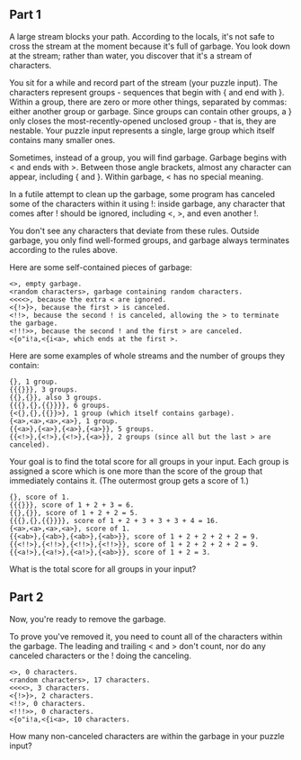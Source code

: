 ## Part 1

A large stream blocks your path. According to the locals, it's not safe to cross
the stream at the moment because it's full of garbage. You look down at the
stream; rather than water, you discover that it's a stream of characters.

You sit for a while and record part of the stream (your puzzle input). The
characters represent groups - sequences that begin with { and end with }. Within
a group, there are zero or more other things, separated by commas: either
another group or garbage. Since groups can contain other groups, a } only closes
the most-recently-opened unclosed group - that is, they are nestable. Your
puzzle input represents a single, large group which itself contains many smaller
ones.

Sometimes, instead of a group, you will find garbage. Garbage begins with < and
ends with >. Between those angle brackets, almost any character can appear,
including { and }. Within garbage, < has no special meaning.

In a futile attempt to clean up the garbage, some program has canceled some of
the characters within it using !: inside garbage, any character that comes after
! should be ignored, including <, >, and even another !.

You don't see any characters that deviate from these rules. Outside garbage, you
only find well-formed groups, and garbage always terminates according to the
rules above.

Here are some self-contained pieces of garbage:

```
<>, empty garbage.
<random characters>, garbage containing random characters.
<<<<>, because the extra < are ignored.
<{!>}>, because the first > is canceled.
<!!>, because the second ! is canceled, allowing the > to terminate the garbage.
<!!!>>, because the second ! and the first > are canceled.
<{o"i!a,<{i<a>, which ends at the first >.
```

Here are some examples of whole streams and the number of groups they contain:

```
{}, 1 group.
{{{}}}, 3 groups.
{{},{}}, also 3 groups.
{{{},{},{{}}}}, 6 groups.
{<{},{},{{}}>}, 1 group (which itself contains garbage).
{<a>,<a>,<a>,<a>}, 1 group.
{{<a>},{<a>},{<a>},{<a>}}, 5 groups.
{{<!>},{<!>},{<!>},{<a>}}, 2 groups (since all but the last > are canceled).
```

Your goal is to find the total score for all groups in your input. Each group is
assigned a score which is one more than the score of the group that immediately
contains it. (The outermost group gets a score of 1.)

```
{}, score of 1.
{{{}}}, score of 1 + 2 + 3 = 6.
{{},{}}, score of 1 + 2 + 2 = 5.
{{{},{},{{}}}}, score of 1 + 2 + 3 + 3 + 3 + 4 = 16.
{<a>,<a>,<a>,<a>}, score of 1.
{{<ab>},{<ab>},{<ab>},{<ab>}}, score of 1 + 2 + 2 + 2 + 2 = 9.
{{<!!>},{<!!>},{<!!>},{<!!>}}, score of 1 + 2 + 2 + 2 + 2 = 9.
{{<a!>},{<a!>},{<a!>},{<ab>}}, score of 1 + 2 = 3.
```

What is the total score for all groups in your input?

## Part 2

Now, you're ready to remove the garbage.

To prove you've removed it, you need to count all of the characters within the
garbage. The leading and trailing < and > don't count, nor do any canceled
characters or the ! doing the canceling.

```
<>, 0 characters.
<random characters>, 17 characters.
<<<<>, 3 characters.
<{!>}>, 2 characters.
<!!>, 0 characters.
<!!!>>, 0 characters.
<{o"i!a,<{i<a>, 10 characters.
```

How many non-canceled characters are within the garbage in your puzzle input?
